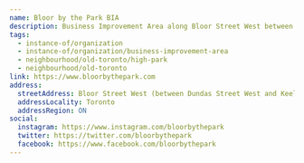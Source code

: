 ```yaml
---
name: Bloor by the Park BIA
description: Business Improvement Area along Bloor Street West between Dundas West and Keele subway stations, just east of High Park
tags:
  - instance-of/organization
  - instance-of/organization/business-improvement-area
  - neighbourhood/old-toronto/high-park
  - neighbourhood/old-toronto
link: https://www.bloorbythepark.com
address:
  streetAddress: Bloor Street West (between Dundas Street West and Keele Street)
  addressLocality: Toronto
  addressRegion: ON
social:
  instagram: https://www.instagram.com/bloorbythepark
  twitter: https://twitter.com/bloorbythepark
  facebook: https://www.facebook.com/bloorbythepark
---
```

